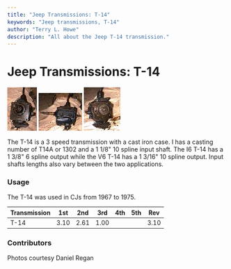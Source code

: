 ```yaml
---
title: "Jeep Transmissions: T-14"
keywords: "Jeep transmissions, T-14"
author: "Terry L. Howe"
description: "All about the Jeep T-14 transmission."
---
```


# Jeep Transmissions: T-14

[![T-14 front](/trans/t14fT.jpg)](/trans/t14f.jpg)
[![T-14 side](/trans/t14sT.jpg)](/trans/t14s.jpg)
[![T-14 back](/trans/t14bT.jpg)](/trans/t14b.jpg)

The T-14 is a 3 speed transmission with a cast iron case.
I has a casting number of T14A or 1302 and a 1 1/8" 10
spline input shaft.  The I6 T-14 has a 1 3/8" 6 spline output
while the V6 T-14 has a 1 3/16" 10 spline output.  Input shafts
lengths also vary between the two applications.

### Usage

The T-14 was used in CJs from 1967 to 1975.

| Transmission | 1st | 2nd | 3rd | 4th | 5th | Rev |
| --- | --- | --- | --- | --- | --- | --- |
| T-14 | 3.10 | 2.61 | 1.00 |  |  | 3.10 |

### Contributors

Photos courtesy Daniel Regan
